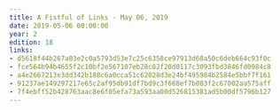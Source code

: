 ```yaml
---
title: A Fistful of Links - May 06, 2019
date: 2019-05-06 00:00:00
year: 2
edition: 18
links:
- d5618f44b267a03e2c0a5793d53e7c25c6358ce97913d68a50c6deb664c93f0c
- fce564b94b4655f2c10bf2e567107eb28c82f20d0117c3093fbd3846fd0984c8
- a4e2667213e3dd342b188c6a0cca51c62028d3e24bf495984b2584e5bbf7f161
- 91237ae149297217e65c2af95db91df7bd9c3f668ef7b003f2c67002aa575aff
- 7f4ebff52b428763aac8e6f05efa73a593aa00d526815381ad5b00df5796b127
---
```

